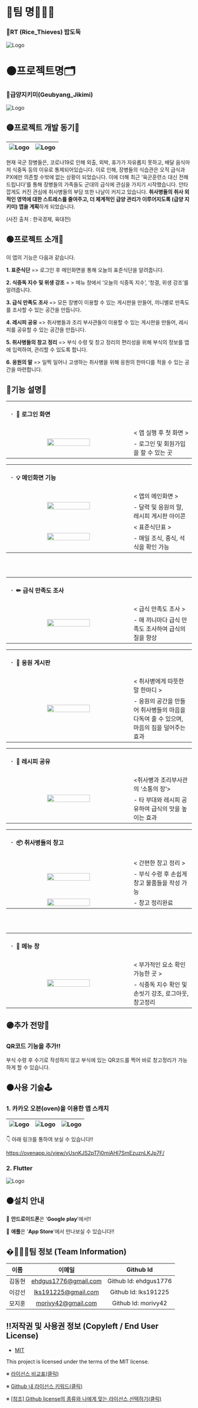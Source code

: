 # 🔴팀 명🤸🏻‍♀️
### 🍚RT (Rice_Thieves) 밥도둑
![Logo](자료/팀로고.PNG)

# 🟠프로젝트명🗂
### 🍱급양지키미(Geubyang_Jikimi)
![Logo](자료/프로젝트로고.PNG)

## 🟡프로젝트 개발 동기🙏
|![Logo](자료/역차별.PNG)|![Logo](자료/오메.PNG)|
|:---:|:---:|

현재 국군 장병들은, 코로나19로 인해 외출, 외박, 휴가가 자유롭지 못하고, 배달 음식마저 식중독 등의 이유로 통제되어있습니다. 이로 인해, 장병들의 식습관은 오직 급식과 PX에만 의존할 수밖에 없는 상황이 되었습니다. 이에 더해 최근 ‘육군훈련소 대신 전해드립니다’를 통해 장병들의 가족들도 군대의 급식에 관심을 가지기 시작했습니다. 안타깝게도 커진 관심에 취사병들의 부담 또한 나날이 커지고 있습니다. **취사병들의 취사 외적인 영역에 대한 스트레스를 줄여주고, 더 체계적인 급양 관리가 이루어지도록 (급양 지키미) 앱을 계획**하게 되었습니다. 

(사진 출처 : 한국경제, 육대전)


## 🟢프로젝트 소개📜
 이 앱의 기능은 다음과 같습니다. 
 
**1. 표준식단** => 로그인 후 메인화면을 통해 오늘의 표준식단을 알려줍니다.

**2. 식중독 지수 및 위생 강조** = > 메뉴 창에서 ‘오늘의 식중독 지수’, ‘청결, 위생 강조’를 알려줍니다. 

**3. 급식 만족도 조사** => 모든 장병이 이용할 수 있는 게시판을 만들어, 끼니별로 만족도를 조사할 수 있는 공간을 만듭니다.

**4. 레시피 공유** => 취사병들과 조리 부사관들이 이용할 수 있는 게시판을 만들어, 레시피를 공유할 수 있는 공간을 만듭니다.

**5. 취사병들의 창고 정리** => 부식 수령 및 창고 정리의 편리성을 위해 부식의 정보를 앱에 입력하여, 관리할 수 있도록 합니다.


**6. 응원의 말** => 일찍 일어나 고생하는 취사병을 위해 응원의 한마디를 적을 수 있는 공간을 마련합니다.


## 🔵기능 설명📖
<table>
        <tbody>
		<tr>
			<td colspan=2>
				<br>
				<b>ㆍ 📱 로그인 화면</b><br>
				<br>
			</td>
		</tr>
		<tr>
            <td rowspan="2"><div align="center"><a href="https://github.com/osamhack2021/APP_Geubyang_Jikimi_RT/blob/537adb0173a1caef4a35584d8ad304476e9d0629/%EC%9E%90%EB%A3%8C/%EB%A9%94%EC%9D%B8%ED%99%94%EB%A9%B4.PNG"><img src="/자료/메인화면.PNG" width="60%" height="60%"></a></div></td>
            <td width="33%">< 앱 실행 후 첫 화면 ></td>
        </tr>
        <tr>
            <td> - 로그인 및 회원가입을 할 수 있는 곳</td>
        </tr>
		  </tbody>
</table>
        
<table>
        <tbody>
		<tr>
			<td colspan=2>
				<br>
				<b>ㆍ 💡 메인화면 기능</b><br>
				<br>
			</td>
		</tr>
		<tr>
            <td rowspan="2"><div align="center"><a href="https://github.com/osamhack2021/APP_Geubyang_Jikimi_RT/blob/537adb0173a1caef4a35584d8ad304476e9d0629/%EC%9E%90%EB%A3%8C/%EB%A9%94%EC%9D%B8%ED%99%94%EB%A9%B4.PNG"><img src="/자료/다음화면.PNG" width="60%" height="60%"></a></div></td>
            <td width="33%">< 앱의 메인화면 ></td>
	</tr>
	<tr>
		<td> - 달력 및 응원의 말, 레시피 게시판 아이콘</td>
        </tr>
	<tr>
           <td rowspan="2"><div align="center"><a href="https://github.com/osamhack2021/APP_Geubyang_Jikimi_RT/blob/5b10a5d33eec83ee0644d1c3e726add3eb5c9964/%EC%9E%90%EB%A3%8C/%ED%91%9C%EC%A4%80%EC%8B%9D%EB%8B%A8.PNG"><img src="/자료/표준식단.PNG" width="60%" height="60%"></a></div></td>
           <td> < 표준식단표 ></td>
         </tr>
        <tr>
            <td> - 매일 조식, 중식, 석식을 확인 가능</td>
        </tr>
		  </tbody>
</table>
<br><br>
		
<table>
        <tbody>
		<tr>
			<td colspan=2>
				<br>
				<b>ㆍ ✏ 급식 만족도 조사</b><br>
				<br>
			</td>
		</tr>
		<tr>
            <td rowspan="2"><div align="center"><a href="https://github.com/osamhack2021/APP_Geubyang_Jikimi_RT/blob/113904670e644f8c8cc93a2a8ab6055b300f223e/%EC%9E%90%EB%A3%8C/%EB%A7%8C%EC%A1%B1%EB%8F%84%EC%A1%B0%EC%82%AC.PNG"><img src="/자료/만족도조사.PNG" width="60%" height="60%"></a></div></td>
            <td width="33%">< 급식 만족도 조사 ></td>
	 </tr>
        <tr>
            <td> - 매 끼니마다 급식 만족도 조사하여 급식의 질을 향상</td>
        </tr>
		  </tbody>
      
</table>
		
<table>
        <tbody>
		<tr>
			<td colspan=2>
				<br>
				<b>ㆍ 👊 응원 게시판</b><br>
				<br>
			</td>
		</tr>
		<tr>
            <td rowspan="2"><div align="center"><a href="https://github.com/osamhack2021/APP_Geubyang_Jikimi_RT/blob/1fc64a57e504f198ea49800ac1e25a72228aaea0/%EC%9E%90%EB%A3%8C/%EC%9D%91%EC%9B%90%EC%9D%98%EB%A7%90.PNG"><img src="/자료/응원의말.PNG" width="60%" height="60%"></a></div></td>
            <td width="33%">< 취사병에게 따뜻한 말 한마디 ></td>
        </tr>
        <tr>
            <td> - 응원의 공간을 만들어 취사병들의 마음을 다독여 줄 수 있으며, 마음의 짐을 덜어주는 효과</td>
        </tr>
		  </tbody>
</table>
		
<table>
        <tbody>
		<tr>
			<td colspan=2>
				<br>
				<b>ㆍ 📃 레시피 공유</b><br>
				<br>
			</td>
		</tr>
		<tr>
            <td rowspan="2"><div align="center"><a href="https://github.com/osamhack2021/APP_Geubyang_Jikimi_RT/blob/f0a5e47d0b196b4e6079a609b28fbd59f68ff715/%EC%9E%90%EB%A3%8C/%EB%A0%88%EC%8B%9C%ED%94%BC.PNG"><img src="/자료/레시피.PNG" width="60%" height="60%"></a></div></td>
            <td width="33%"><취사병과 조리부사관의 ‘소통의 장’></td>
        </tr>
        <tr>
            <td> - 타 부대와 레시피 공유하여 급식의 맛을 높이는 효과</td>
        </tr>
		  </tbody>
</table>
		
<table>
        <tbody>
		<tr>
			<td colspan=2>
				<br>
				<b>ㆍ 📦 취사병들의 창고</b><br>
				<br>
			</td>
		</tr>
		<tr>
            <td rowspan="2"><div align="center"><a href="https://github.com/osamhack2021/APP_Geubyang_Jikimi_RT/blob/0f63ddeffab7130d64b7a8d43a458e5c010b4675/%EC%9E%90%EB%A3%8C/%EC%B0%BD%EA%B3%A0%EC%A0%95%EB%A6%AC.PNG"><img src="/자료/창고정리.PNG" width="60%" height="60%"></a></div></td>
            <td width="33%">< 간편한 창고 정리 ></td>
	</tr>
	<tr>
		<td> - 부식 수령 후 손쉽게 창고 물품들을 작성 가능</td>
	</tr>
	<tr>
           <td rowspan="2"><div align="center"><a href="https://github.com/osamhack2021/APP_Geubyang_Jikimi_RT/blob/0f63ddeffab7130d64b7a8d43a458e5c010b4675/%EC%9E%90%EB%A3%8C/%EC%B0%BD%EA%B3%A0.PNG"><img src="/자료/창고.PNG" width="60%" height="60%"></a></div></td>
           <td> - 창고 정리완료</td>
        </tr>
   </tbody>
	
</table>
<br><br>
<table>
        <tbody>
		<tr>
			<td colspan=2>
				<br>
				<b>ㆍ 🔔 메뉴 창</b><br>
				<br>
			</td>
		</tr>
		<tr>
            <td rowspan="2"><div align="center"><a href="https://github.com/osamhack2021/APP_Geubyang_Jikimi_RT/blob/9e98f8c851c691bcd7e2aeb013d9c2b1116be98f/%EC%9E%90%EB%A3%8C/%EC%A7%84%EC%A7%9C%EB%A9%94%EB%89%B4%EC%B0%BD.PNG"><img src="/자료/진짜메뉴창.PNG" width="60%" height="60%"></a></div></td>
            <td width="33%"> < 부가적인 요소 확인 가능한 곳 ></td>
       </tr>
        <tr>
            <td> - 식중독 지수 확인 및 손씻기 강조, 로그아웃, 창고정리</td>
        </tr>
		  </tbody>
</table>
        

## 🟣추가 전망🔭
### **QR코드** 기능을 추가‼
부식 수령 후 수기로 작성하지 않고 부식에 있는 QR코드를 찍어 바로 창고정리가 가능하게 할 수 있습니다.


## ⚫사용 기술🕹
### 1. 카카오 오븐(oven)을 이용한 앱 스캐치
|![Logo](자료/화면.PNG)|![Logo](자료/앱디자인.PNG)|![Logo](자료/진짜조사.PNG)| 
 |:---:|:---:|:---:|

👇 아래 링크를 통하여 보실 수 있습니다!!
 
 https://ovenapp.io/view/yUsnKJS2pT7j0miAHl7SmEzuznLKJp7F/
### 2. Flutter
 ![Logo](자료/플루터.PNG)
 
## 🟤설치 안내
📱 **안드로이드폰**은 '**Google play**'에서!!

📱 **애플**은 '**App Store**'에서 만나보실 수 있습니다!!


## �👨‍👦‍👦팀 정보 (Team Information)
|이름|이메일|Github Id|
|:---:|:---:|:---:|
|김동현|ehdgus1776@gmail.com|Github Id: ehdgus1776|
|이강선|lks191225@gmail.com|Github Id: lks191225|
|모지훈|morivy42@gmail.com|Github Id: morivy42|

## ‼저작권 및 사용권 정보 (Copyleft / End User License)
 * [MIT](https://github.com/osam2020-WEB/Sample-ProjectName-TeamName/blob/master/license.md)

This project is licensed under the terms of the MIT license.

※ [라이선스 비교표(클릭)](https://olis.or.kr/license/compareGuide.do)

※ [Github 내 라이선스 키워드(클릭)](https://docs.github.com/en/github/creating-cloning-and-archiving-repositories/creating-a-repository-on-github/licensing-a-repository)

※ [\[참조\] Github license의 종류와 나에게 맞는 라이선스 선택하기(클릭)](https://flyingsquirrel.medium.com/github-license%EC%9D%98-%EC%A2%85%EB%A5%98%EC%99%80-%EB%82%98%EC%97%90%EA%B2%8C-%EB%A7%9E%EB%8A%94-%EB%9D%BC%EC%9D%B4%EC%84%A0%EC%8A%A4-%EC%84%A0%ED%83%9D%ED%95%98%EA%B8%B0-ae29925e8ff4)
